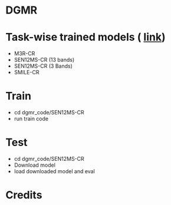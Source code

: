 # DGMR




# Task-wise trained models ( [link](https://drive.google.com/drive/folders/1tOAXv6YeWHg3bKoaTff-1jQinoY_3QqO))
- M3R-CR
- SEN12MS-CR (13 bands)
- SEN12MS-CR (3 Bands)
- SMILE-CR

# Train
- cd dgmr_code/SEN12MS-CR 
- run train code

# Test
- cd dgmr_code/SEN12MS-CR 
- Download model
- load downloaded model and eval

# Credits
